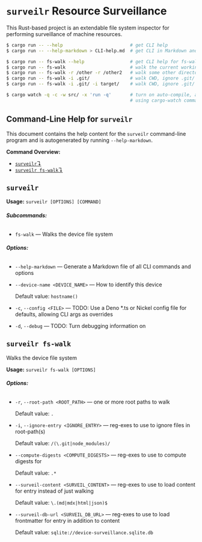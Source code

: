 # `surveilr` Resource Surveillance

This Rust-based project is an extendable file system inspector for performing surveillance of machine resources.

```bash
$ cargo run -- --help                         # get CLI help
$ cargo run -- --help-markdown > CLI-help.md  # get CLI in Markdown and update this README.md manually

$ cargo run -- fs-walk --help                 # get CLI help for fs-walk subcommand
$ cargo run -- fs-walk                        # walk the current working directory (CWD)
$ cargo run -- fs-walk -r /other -r /other2   # walk some other director(ies)
$ cargo run -- fs-walk -i .git/               # walk CWD, ignore .git/ paths
$ cargo run -- fs-walk -i .git/ -i target/    # walk CWD, ignore .git/ and target/ paths

$ cargo watch -q -c -w src/ -x 'run -q'       # turn on auto-compile, auto-run during development
                                              # using cargo-watch command
```

## Command-Line Help for `surveilr`

This document contains the help content for the `surveilr` command-line program and is autogenerated by running `--help-markdown`.

**Command Overview:**

* [`surveilr`↴](#surveilr)
* [`surveilr fs-walk`↴](#surveilr-fs-walk)

## `surveilr`

**Usage:** `surveilr [OPTIONS] [COMMAND]`

###### **Subcommands:**

* `fs-walk` — Walks the device file system

###### **Options:**

* `--help-markdown` — Generate a Markdown file of all CLI commands and options
* `--device-name <DEVICE_NAME>` — How to identify this device

  Default value: `hostname()`
* `-c`, `--config <FILE>` — TODO: Use a Deno *.ts or Nickel config file for defaults, allowing CLI args as overrides
* `-d`, `--debug` — TODO: Turn debugging information on



## `surveilr fs-walk`

Walks the device file system

**Usage:** `surveilr fs-walk [OPTIONS]`

###### **Options:**

* `-r`, `--root-path <ROOT_PATH>` — one or more root paths to walk

  Default value: `.`
* `-i`, `--ignore-entry <IGNORE_ENTRY>` — reg-exes to use to ignore files in root-path(s)

  Default value: `/(\.git|node_modules)/`
* `--compute-digests <COMPUTE_DIGESTS>` — reg-exes to use to compute digests for

  Default value: `.*`
* `--surveil-content <SURVEIL_CONTENT>` — reg-exes to use to load content for entry instead of just walking

  Default value: `\.(md|mdx|html|json)$`
* `--surveil-db-url <SURVEIL_DB_URL>` — reg-exes to use to load frontmatter for entry in addition to content

  Default value: `sqlite://device-surveillance.sqlite.db`
